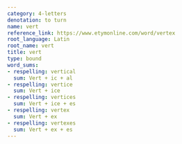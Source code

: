 ```yaml
---
category: 4-letters
denotation: to turn
name: vert
reference_link: https://www.etymonline.com/word/vertex
root_language: Latin
root_name: vert
title: vert
type: bound
word_sums:
- respelling: vertical
  sum: Vert + ic + al
- respelling: vertice
  sum: Vert + ice
- respelling: vertices
  sum: Vert + ice + es
- respelling: vertex
  sum: Vert + ex
- respelling: vertexes
  sum: Vert + ex + es
---
```

